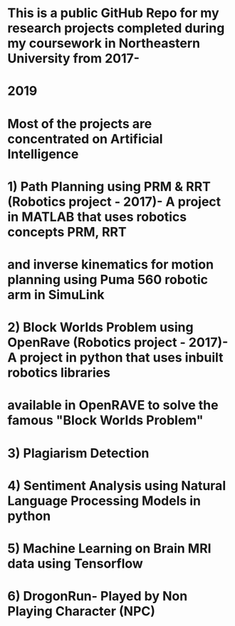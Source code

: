 # This is a public GitHub Repo for my research projects completed during my coursework in Northeastern University from 2017-
# 2019
# Most of the projects are concentrated on Artificial Intelligence
# 1) Path Planning using PRM & RRT (Robotics project - 2017)- A project in MATLAB that uses robotics concepts PRM, RRT 
# and inverse kinematics for motion planning using Puma 560 robotic arm in SimuLink
# 2) Block Worlds Problem using OpenRave (Robotics project - 2017)- A project in python that uses inbuilt robotics libraries 
# available in OpenRAVE to solve the famous "Block Worlds Problem"
# 3) Plagiarism Detection
# 4) Sentiment Analysis using Natural Language Processing Models in python
# 5) Machine Learning on Brain MRI data using Tensorflow
# 6) DrogonRun- Played by Non Playing Character (NPC)
